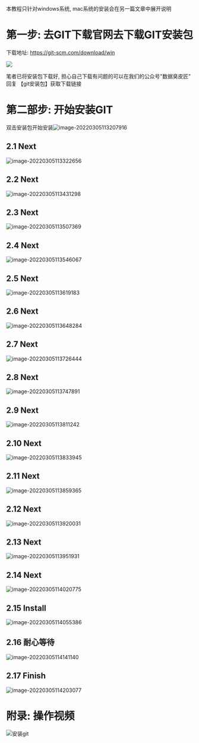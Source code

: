 本教程只针对windows系统, mac系统的安装会在另一篇文章中展开说明



# 第一步: 去GIT下载官网去下载GIT安装包

下载地址:  https://git-scm.com/download/win

![](./picture/image-20220305112853395.png)

笔者已将安装包下载好, 担心自己下载有问题的可以在我们的公众号"数据臭皮匠" 回复 【git安装包】获取下载链接







# 第二部步: 开始安装GIT

双击安装包开始安装![image-20220305113207916](https://gitee.com/monkeyman/picture/raw/master/1.git_install/picture/image-20220305113207916.png)

## 2.1 Next

![image-20220305113322656](./picture/image-20220305113322656.png)

## 2.2 Next

![image-20220305113431298](./picture/image-20220305113431298.png)

## 2.3 Next

![image-20220305113507369](./picture/image-20220305113507369.png)

## 2.4 Next 

![image-20220305113546067](./picture/image-20220305113546067.png)

## 2.5 Next 

![image-20220305113619183](./picture/image-20220305113619183.png)

## 2.6 Next

![image-20220305113648284](./picture/image-20220305113648284.png)

## 2.7 Next 

![image-20220305113726444](./picture/image-20220305113726444.png)

## 2.8 Next 

![image-20220305113747891](./picture/image-20220305113747891.png)

## 2.9 Next 

![image-20220305113811242](./picture/image-20220305113811242.png)

## 2.10 Next 

![image-20220305113833945](./picture/image-20220305113833945.png)

## 2.11 Next

![image-20220305113859365](./picture/image-20220305113859365.png)

## 2.12 Next 

![image-20220305113920031](./picture/image-20220305113920031.png)

## 2.13 Next 

![image-20220305113951931](./picture/image-20220305113951931.png)

## 2.14 Next

![image-20220305114020775](./picture/image-20220305114020775.png)

## 2.15 Install 

![image-20220305114055386](./picture/image-20220305114055386.png)

## 2.16 耐心等待

![image-20220305114141140](./picture/image-20220305114141140.png)

## 2.17  Finish 

![image-20220305114203077](./picture/image-20220305114203077.png)



# 附录: 操作视频

![安装git](./picture/安装git.gif)

